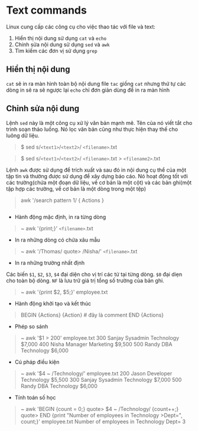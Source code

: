 # Text commands

Linux cung cấp các công cụ cho việc thao tác với file và text:
1. Hiển thị nội dung sử dụng `cat` và `echo`
2. Chính sửa nội dung sử dụng `sed` và `awk`
3. Tìm kiếm các đơn vị sử dụng `grep`

## Hiển thị nội dung

`cat` sẽ in ra màn hình toàn bộ nội dung file
`tac` giống `cat` nhưng thứ tự các dòng in sẽ ra sẽ ngược lại
`echo` chỉ đơn giản dùng để in ra màn hình

## Chỉnh sửa nội dung

Lệnh `sed` này là một công cụ xử lý văn bản mạnh mẽ. Tên của nó viết tắt cho trình soạn thảo luồng. Nó lọc văn bản cũng như thực hiện thay thế cho luông dữ liệu.

> $ sed s/`<text1>`/`<text2>`/ `<filename>`.txt

> $ sed s/`<text1>`/`<text2>`/ `<filename>`.txt > `<filename2>`.txt

Lệnh `awk` được sử dụng để trích xuất và sau đó in nội dung cụ thể của một tập tin và thường được sử dụng để xây dựng báo cáo. Nó hoạt động tốt với các trường(chứa một đoạn dữ liệu, về cơ bản là một cột) và các bản ghi(một tập hợp các trường, về cơ bản là một dòng trong một tệp)

> awk '/search pattern 1/ { Actions } 
> ````````/search patten 2/ {Action}' <filename>.txt

* Hành động mặc định, in ra từng dòng

>~ awk '{print;}' `<filename>`.txt

* In ra những dòng có chứa xâu mẫu

>~ awk '/Thomas/
>quote> /Nisha/' `<filename>`.txt

* In ra những trường nhất định

Các biến `$1`, `$2`, `$3`, `$4` đại diện cho vị trí các từ tại từng dòng. `$0` đại diẹn cho toàn bộ dòng. `NF` là lưu trữ giá trị tổng số trường của bản ghi.

>~ awk '{print $2, $5;}' employee.txt

* Hành động khởi tạo và kết thúc

>BEGIN {Actions}
>{Action} # đây là comment
>END {Actions}

* Phép so sánh

>~ awk '$1 > 200' employee.txt 
300  Sanjay  Sysadmin   Technology  $7,000
400  Nisha   Manager    Marketing   $9,500
500  Randy   DBA        Technology  $6,000

* Cú pháp điều kiện

>~ awk '$4 ~ /Technology/' employee.txt 
200  Jason   Developer  Technology  $5,500
300  Sanjay  Sysadmin   Technology  $7,000
500  Randy   DBA        Technology  $6,000

* Tính toán số học

>~ awk 'BEGIN {count = 0;}
>quote> $4 ~ /Technology/ {count++;}
>quote> END {print "Number of employees in Technology >Dept=", count;}' employee.txt
>Number of employees in Technology Dept= 3
    
